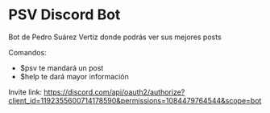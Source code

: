 # PSV Discord Bot

Bot de Pedro Suárez Vertiz donde podrás ver sus mejores posts

Comandos:
- $psv te mandará un post
- $help te dará mayor información

Invite link: https://discord.com/api/oauth2/authorize?client_id=1192355600714178590&permissions=1084479764544&scope=bot